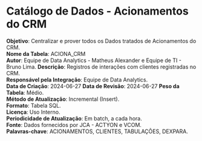 # Catálogo de Dados - Acionamentos do CRM

**Objetivo**: Centralizar e prover todos os Dados tratados de Acionamentos do CRM.  
**Nome da Tabela**: ACIONA_CRM  
**Autor**: Equipe de Data Analytics - Matheus Alexander e Equipe de TI - Bruno Lima.
**Descrição**: Registros de interações com clientes registradas no CRM.  
**Responsável pela Integração**: Equipe de Data Analytics.  
**Data de Criação**: 2024-06-27 
**Data de Revisão**: 2024-06-27
**Peso da Tabela**: Médio.   
**Método de Atualização**: Incremental (Insert).   
**Formato**: Tabela SQL.   
**Licença**: Uso Interno.     
**Periodicidade de Atualização**: Em batch, a cada hora.  
**Fonte**: Dados fornecidos por JCA - ACTYON e VCOM.  
**Palavras-chave**: ACIONAMENTOS, CLIENTES, TABULAÇÕES, DEXPARA.
